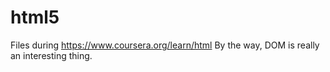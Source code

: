 # html5
Files during https://www.coursera.org/learn/html
By the way, DOM is really an interesting thing.
